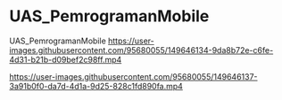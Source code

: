 # UAS_PemrogramanMobile
UAS_PemrogramanMobile
https://user-images.githubusercontent.com/95680055/149646134-9da8b72e-c6fe-4d31-b21b-d09bef2c98ff.mp4


https://user-images.githubusercontent.com/95680055/149646137-3a91b0f0-da7d-4d1a-9d25-828c1fd890fa.mp4

